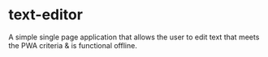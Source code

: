 # text-editor
A simple single page application that allows the user to edit text that meets the PWA criteria &amp; is functional offline.
